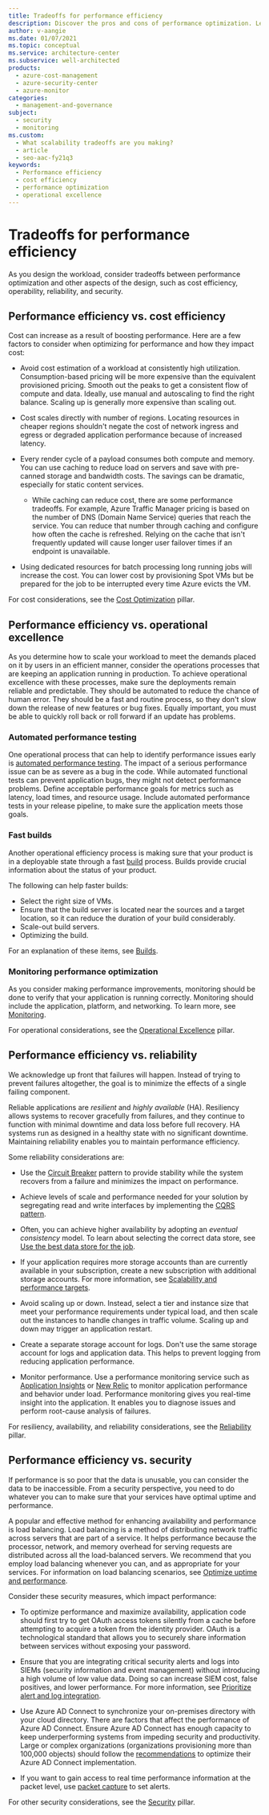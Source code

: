 ```yaml
---
title: Tradeoffs for performance efficiency
description: Discover the pros and cons of performance optimization. Learn about tradeoffs between performance efficiency, operational excellence, reliability, scalability, and more.
author: v-aangie
ms.date: 01/07/2021
ms.topic: conceptual
ms.service: architecture-center
ms.subservice: well-architected
products:
  - azure-cost-management
  - azure-security-center
  - azure-monitor
categories:
  - management-and-governance
subject:
  - security
  - monitoring
ms.custom:
  - What scalability tradeoffs are you making?
  - article
  - seo-aac-fy21q3
keywords:
  - Performance efficiency
  - cost efficiency
  - performance optimization
  - operational excellence
---
```


# Tradeoffs for performance efficiency

As you design the workload, consider tradeoffs between performance optimization and other aspects of the design, such as cost efficiency, operability, reliability, and security.

## Performance efficiency vs. cost efficiency

Cost can increase as a result of boosting performance. Here are a few factors to consider when optimizing for performance and how they impact cost:

- Avoid cost estimation of a workload at consistently high utilization. Consumption-based pricing will be more expensive than the equivalent provisioned pricing. Smooth out the peaks to get a consistent flow of compute and data. Ideally, use manual and autoscaling to find the right balance. Scaling up is generally more expensive than scaling out.

- Cost scales directly with number of regions. Locating resources in cheaper regions shouldn't negate the cost of network ingress and egress or degraded application performance because of increased latency.

- Every render cycle of a payload consumes both compute and memory. You can use caching to reduce load on servers and save with pre-canned storage and bandwidth costs. The savings can be dramatic, especially for static content services.

  - While caching can reduce cost, there are some performance tradeoffs. For example, Azure Traffic Manager pricing is based on the number of DNS (Domain Name Service) queries that reach the service. You can reduce that number through caching and configure how often the cache is refreshed. Relying on the cache that isn't frequently updated will cause longer user failover times if an endpoint is unavailable.

- Using dedicated resources for batch processing long running jobs will increase the cost. You can lower cost by provisioning Spot VMs but be prepared for the job to be interrupted every time Azure evicts the VM.

For cost considerations, see the [Cost Optimization](../../cost/index.yml) pillar.

## Performance efficiency vs. operational excellence

As you determine how to scale your workload to meet the demands placed on it by users in an efficient manner, consider the operations processes that are keeping an application running in production. To achieve operational excellence with these processes, make sure the deployments remain reliable and predictable. They should be automated to reduce the chance of human error. They should be a fast and routine process, so they don't slow down the release of new features or bug fixes. Equally important, you must be able to quickly roll back or roll forward if an update has problems.

### Automated performance testing

One operational process that can help to identify performance issues early is [automated performance testing](../../checklist/dev-ops.md#testing). The impact of a serious performance issue can be as severe as a bug in the code. While automated functional tests can prevent application bugs, they might not detect performance problems. Define acceptable performance goals for metrics such as latency, load times, and resource usage. Include automated performance tests in your release pipeline, to make sure the application meets those goals.

### Fast builds

Another operational efficiency process is making sure that your product is in a deployable state through a fast [build](../../devops/release-engineering-performance.md#build-times) process. Builds provide crucial information about the status of your product.

The following can help faster builds:

- Select the right size of VMs.
- Ensure that the build server is located near the sources and a target location, so it can reduce the duration of your build considerably.
- Scale-out build servers.
- Optimizing the build.

For an explanation of these items, see [Builds](../../devops/release-engineering-performance.md#build-times).

### Monitoring performance optimization

As you consider making performance improvements, monitoring should be done to verify that your application is running correctly. Monitoring should include the application, platform, and networking. To learn more, see [Monitoring](../../devops/monitoring.md).

For operational considerations, see the [Operational Excellence](../../devops/overview.md) pillar.

## Performance efficiency vs. reliability

We acknowledge up front that failures will happen. Instead of trying to prevent failures altogether, the goal is to minimize the effects of a single failing component.

Reliable applications are *resilient* and *highly available* (HA). Resiliency allows systems to recover gracefully from failures, and they continue to function with minimal downtime and data loss before full recovery. HA systems run as designed in a healthy state with no significant downtime. Maintaining reliability enables you to maintain performance efficiency.

Some reliability considerations are:

- Use the [Circuit Breaker](../../patterns/circuit-breaker.md) pattern to provide stability while the system recovers from a failure and minimizes the impact on performance.

- Achieve levels of scale and performance needed for your solution by segregating read and write interfaces by implementing the [CQRS pattern](../../patterns/cqrs.md).

- Often, you can achieve higher availability by adopting an *eventual consistency* model. To learn about selecting the correct data store, see [Use the best data store for the job](../../guide/design-principles/use-the-best-data-store.md).

- If your application requires more storage accounts than are currently available in your subscription, create a new subscription with additional storage accounts. For more information, see [Scalability and performance targets](/azure/storage/common/scalability-targets-standard-account).

- Avoid scaling up or down. Instead, select a tier and instance size that meet your performance requirements under typical load, and then scale out the instances to handle changes in traffic volume. Scaling up and down may trigger an application restart.

- Create a separate storage account for logs. Don't use the same storage account for logs and application data. This helps to prevent logging from reducing application performance.

- Monitor performance. Use a performance monitoring service such as [Application Insights](/azure/azure-monitor/app/app-insights-overview) or [New Relic](https://newrelic.com/) to monitor application performance and behavior under load. Performance monitoring gives you real-time insight into the application. It enables you to diagnose issues and perform root-cause analysis of failures.

For resiliency, availability, and reliability considerations, see the [Reliability](../../resiliency/principles.md) pillar.

## Performance efficiency vs. security

If performance is so poor that the data is unusable, you can consider the data to be inaccessible. From a security perspective, you need to do whatever you can to make sure that your services have optimal uptime and performance.

A popular and effective method for enhancing availability and performance is load balancing. Load balancing is a method of distributing network traffic across servers that are part of a service. It helps performance because the processor, network, and memory overhead for serving requests are distributed across all the load-balanced servers. We recommend that you employ load balancing whenever you can, and as appropriate for your services. For information on load balancing scenarios, see [Optimize uptime and performance](/azure/security/fundamentals/network-best-practices#optimize-uptime-and-performance).

Consider these security measures, which impact performance:

- To optimize performance and maximize availability, application code should first try to get OAuth access tokens silently from a cache before attempting to acquire a token from the identity provider. OAuth is a technological standard that allows you to securely share information between services without exposing your password.

- Ensure that you are integrating critical security alerts and logs into SIEMs (security information and event management) without introducing a high volume of low value data. Doing so can increase SIEM cost, false positives, and lower performance. For more information, see [Prioritize alert and log integration](../../security/monitor-logs-alerts.md).

- Use Azure AD Connect to synchronize your on-premises directory with your cloud directory. There are factors that affect the performance of Azure AD Connect. Ensure Azure AD Connect has enough capacity to keep underperforming systems from impeding security and productivity. Large or complex organizations (organizations provisioning more than 100,000 objects) should follow the [recommendations](/azure/active-directory/hybrid/whatis-hybrid-identity) to optimize their Azure AD Connect implementation.

- If you want to gain access to real time performance information at the packet level, use [packet capture](/azure/network-watcher/network-watcher-alert-triggered-packet-capture) to set alerts.

For other security considerations, see the [Security](../../security/overview.md) pillar.
